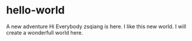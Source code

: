 # hello-world
A new adventure
Hi Everybody
zsqiang is here. I like this new world.
I will create a wonderfull world here.
